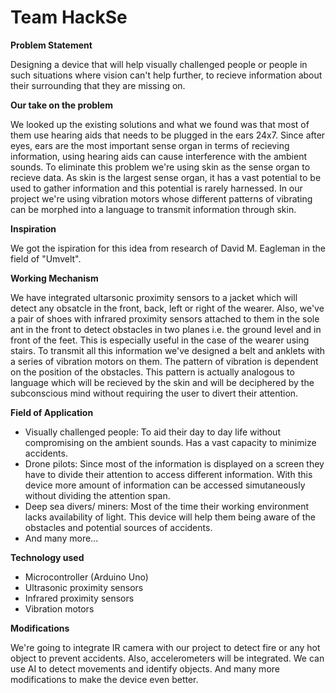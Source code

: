 
# Team HackSe

**Problem Statement**

 Designing a device that will help visually challenged people or people in such situations where vision can&#39;t help further, to recieve information about their surrounding that they are missing on.

**Our take on the problem**

We looked up the existing solutions and what we found was that most of them use hearing aids that needs to be plugged in the ears 24x7. Since after eyes, ears are the most important sense organ in terms of recieving information, using hearing aids can cause interference with the ambient sounds.                                                                                                                                                                                     To eliminate this problem we&#39;re using skin as the sense organ to recieve data.                                              As skin is the largest sense organ, it has a vast potential to be used to gather information and this potential is rarely harnessed. In our project we&#39;re using vibration motors whose different patterns of vibrating can be morphed into a language to transmit information through skin.

**Inspiration**

We got the ispiration for this idea from research of David M. Eagleman in the field of &quot;Umvelt&quot;.

**Working Mechanism**

We have integrated ultarsonic proximity sensors to a jacket which will detect any obsatcle in the front, back, left or right of the wearer. Also, we&#39;ve a pair of shoes with infrared proximity sensors attached to them in the sole ant in the front to detect obstacles in two planes i.e. the ground level and in front of the feet. This is especially useful in the case of the wearer using stairs.                                                                                                                                                                                                        To transmit all this information we&#39;ve designed a belt and anklets with a series of vibration motors on them. The pattern of vibration is dependent on the position of the obstacles. This pattern is actually analogous to language which will be recieved by the skin and will be deciphered by the subconscious mind without requiring the user to divert their attention.

**Field of Application**

- Visually challenged people:  To aid their day to day life without compromising on the ambient sounds. Has a vast capacity to minimize accidents.
- Drone pilots:  Since most of the information is displayed on a screen they have to divide their attention to access different information. With this device more amount of information can be accessed simutaneously without dividing the attention span.
- Deep sea divers/ miners: Most of the time their working environment lacks availability of light. This device will help them being aware of the obstacles and potential sources of accidents.
- And many more...

**Technology used**

- Microcontroller (Arduino Uno)
- Ultrasonic proximity sensors
- Infrared proximity sensors
- Vibration motors

**Modifications**

We&#39;re going to integrate IR camera with our project to detect fire or any hot object to prevent accidents. Also, accelerometers will be integrated. We can use AI to detect movements and identify objects. And many more modifications to make the device even better.
